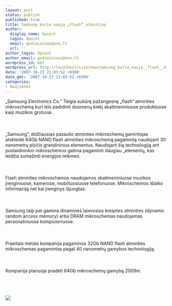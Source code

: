 ```yaml
---
layout: post
status: publish
published: true
title: Samsung kuria naują „Flash“ atmintinę
author:
  display_name: Xpoint
  login: Xpoint
  email: gedimininas@one.lt
  url: ''
author_login: Xpoint
author_email: gedimininas@one.lt
wordpress_id: 667
wordpress_url: http://localhost/site/new/samsung_kuria_nauja__flash__atmintine/
date: '2007-10-23 21:03:52 +0300'
date_gmt: '2007-10-23 21:03:52 +0300'
categories:
- Naujienos
---
```

<p>„Samsung Electronics Co.“ Teigia sukūrę pažangesnę „flash“ atminties mikroschemą kuri leis padidinti duomenų kiekį skaitmeniniuose produktuose kaip muzikos grotuvai.<br />
<br><br />
<br>„Samsung“, didžiausias pasaulio atminties mikroschemų gamintojas atskleidė 64Gb NAND flash atminties mikroschemą pagamintą naudojant 30 nanometrų pločio grandininius elementus. Naudojant šią technologiją ant puslaidininkio mikroschemos galima pagaminti daugiau „elementų, kas leidžia sumažinti energijos reikmes.<br />
<br><br />
<br>Flash atminties mikroschemos naudojamos skaitmeniniuose muzikos įrenginiuose, kamerose, mobiliuosiuose telefonuose. Mikroschemos išlaiko informaciją net kai įrenginys išjungtas.<br />
<br><br />
<br>Samsung taip pat gamina dinaminės laisvosios kreipties atminties (dynamic random access memory) arba DRAM mikroschemas naudojamas personaliniuose kompiuteriuose.<br />
<br><br />
<br>Praeitais metais kompanija pagaminos 32Gb NAND flash atminties mikroschemas pagamintas pagal 40 nanometrų gamybos technologiją.<br />
<br><br />
<br>Kompanija planuoja pradėti 64Gb mikroschemų gamybą 2009m.<br />
<br><br />
<br><br><img src="http://cache.gizmodo.com/assets/resources/2007/03/moviNAND_1.jpg"><br><br />
<br><br />
<br></p>
